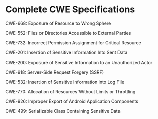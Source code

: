 

# Complete CWE Specifications

CWE-668: Exposure of Resource to Wrong Sphere

CWE-552: Files or Directories Accessible to External Parties

CWE-732: Incorrect Permission Assignment for Critical Resource

CWE-201: Insertion of Sensitive Information Into Sent Data

CWE-200: Exposure of Sensitive Information to an Unauthorized Actor

CWE-918: Server-Side Request Forgery (SSRF)

CWE-532: Insertion of Sensitive Information into Log File

CWE-770: Allocation of Resources Without Limits or Throttling

CWE-926: Improper Export of Android Application Components

CWE-499: Serializable Class Containing Sensitive Data